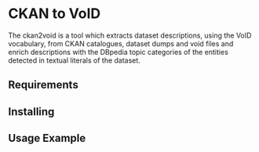 # CKAN to VoID

The ckan2void is a tool which extracts dataset descriptions, using the VoID vocabulary, from CKAN catalogues, dataset dumps and void files and enrich descriptions with the DBpedia topic categories of the entities detected in textual literals of the dataset.

Requirements
------------


Installing
----------


Usage Example
-------------
